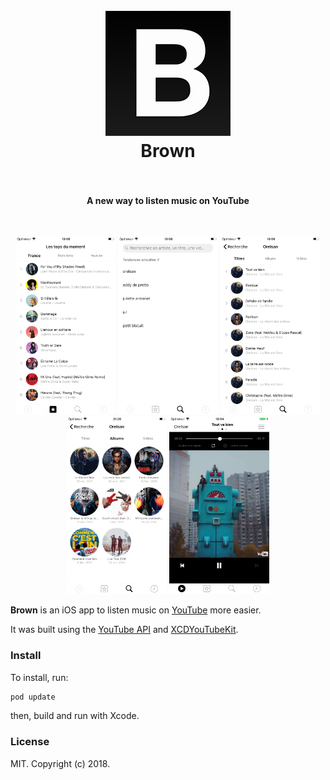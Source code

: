 <h1 align="center">
  <br>
  <a href="https://watsi.org"><img src="0.png" alt="Brown" width="200"></a>
  <br>
  Brown
  <br>
  <br>
</h1>

<h4 align="center">A new way to listen music on YouTube</h4>

<br>

<p align="center">
  <img src="1.png" width="160"/>
  <img src="2.png" width="160"/>
  <img src="3.png" width="160"/>
  <img src="4.png" width="160"/>
  <img src="5.png" width="160"/>
</p>

**Brown** is an iOS app to listen music on [YouTube](https://www.youtube.com/) more easier.

It was built using the [YouTube API](https://developers.google.com/youtube/) and [XCDYouTubeKit](https://github.com/0xced/XCDYouTubeKit).

### Install

To install, run:

```bash
pod update
```

then, build and run with Xcode.

### License

MIT. Copyright (c) 2018.
